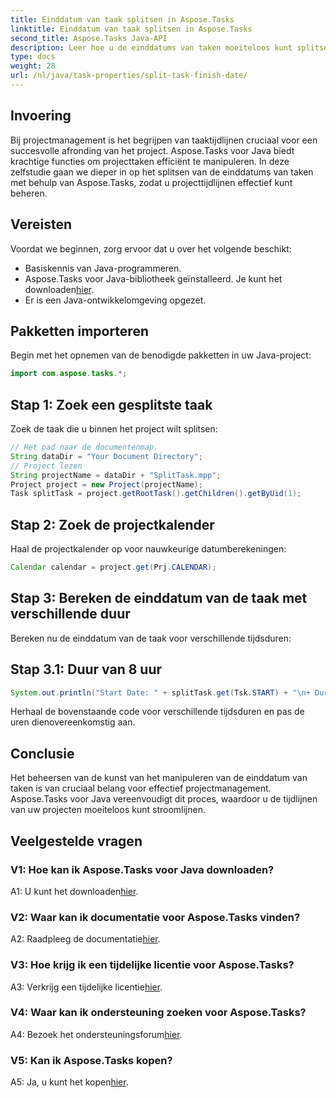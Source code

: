 ```yaml
---
title: Einddatum van taak splitsen in Aspose.Tasks
linktitle: Einddatum van taak splitsen in Aspose.Tasks
second_title: Aspose.Tasks Java-API
description: Leer hoe u de einddatums van taken moeiteloos kunt splitsen met Aspose.Tasks voor Java. Verbeter projectmanagement met nauwkeurige tijdlijnen.
type: docs
weight: 28
url: /nl/java/task-properties/split-task-finish-date/
---
```

## Invoering
Bij projectmanagement is het begrijpen van taaktijdlijnen cruciaal voor een succesvolle afronding van het project. Aspose.Tasks voor Java biedt krachtige functies om projecttaken efficiënt te manipuleren. In deze zelfstudie gaan we dieper in op het splitsen van de einddatums van taken met behulp van Aspose.Tasks, zodat u projecttijdlijnen effectief kunt beheren.
## Vereisten
Voordat we beginnen, zorg ervoor dat u over het volgende beschikt:
- Basiskennis van Java-programmeren.
-  Aspose.Tasks voor Java-bibliotheek geïnstalleerd. Je kunt het downloaden[hier](https://releases.aspose.com/tasks/java/).
- Er is een Java-ontwikkelomgeving opgezet.
## Pakketten importeren
Begin met het opnemen van de benodigde pakketten in uw Java-project:
```java
import com.aspose.tasks.*;
```
## Stap 1: Zoek een gesplitste taak
Zoek de taak die u binnen het project wilt splitsen:
```java
// Het pad naar de documentenmap.
String dataDir = "Your Document Directory";
// Project lezen
String projectName = dataDir + "SplitTask.mpp";
Project project = new Project(projectName);
Task splitTask = project.getRootTask().getChildren().getByUid(1);
```
## Stap 2: Zoek de projectkalender
Haal de projectkalender op voor nauwkeurige datumberekeningen:
```java
Calendar calendar = project.get(Prj.CALENDAR);
```
## Stap 3: Bereken de einddatum van de taak met verschillende duur
Bereken nu de einddatum van de taak voor verschillende tijdsduren:
## Stap 3.1: Duur van 8 uur
```java
System.out.println("Start Date: " + splitTask.get(Tsk.START) + "\n+ Duration 8 hours\nFinish Date: " + calendar.getTaskFinishDateFromDuration(splitTask, 8d));
```
Herhaal de bovenstaande code voor verschillende tijdsduren en pas de uren dienovereenkomstig aan.
## Conclusie
Het beheersen van de kunst van het manipuleren van de einddatum van taken is van cruciaal belang voor effectief projectmanagement. Aspose.Tasks voor Java vereenvoudigt dit proces, waardoor u de tijdlijnen van uw projecten moeiteloos kunt stroomlijnen.
## Veelgestelde vragen
### V1: Hoe kan ik Aspose.Tasks voor Java downloaden?
 A1: U kunt het downloaden[hier](https://releases.aspose.com/tasks/java/).
### V2: Waar kan ik documentatie voor Aspose.Tasks vinden?
 A2: Raadpleeg de documentatie[hier](https://reference.aspose.com/tasks/java/).
### V3: Hoe krijg ik een tijdelijke licentie voor Aspose.Tasks?
 A3: Verkrijg een tijdelijke licentie[hier](https://purchase.aspose.com/temporary-license/).
### V4: Waar kan ik ondersteuning zoeken voor Aspose.Tasks?
 A4: Bezoek het ondersteuningsforum[hier](https://forum.aspose.com/c/tasks/15).
### V5: Kan ik Aspose.Tasks kopen?
 A5: Ja, u kunt het kopen[hier](https://purchase.aspose.com/buy).